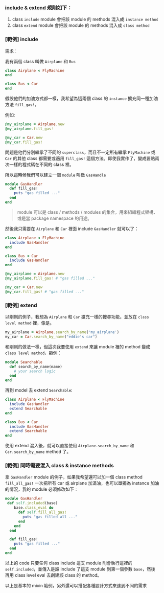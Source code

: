 ### include & extend 規則如下：

1. class `include` module 會把該 module 的 methods 混入成 `instance method`
2. class `extend` module 會把該 module 的 methods 混入成 `class method`


### [範例] include

需求：

我有兩個 class 叫做 `Airplane` 和 `Bus`

```ruby
class Airplane < FlyMachine
end

class Bus < Car
end
```

假設他們的加油方式都一樣，我希望為這兩個 class 的 `instance` 擴充同一種加油方法 `fill_gas!`。

例如:

```ruby
@my_airplane = Airplane.new
@my_airplane.fill_gas!

@my_car = Car.new
@my_car.fill_gas!
```

問題是他們分別繼承了不同的 `superclass`，而且不一定所有繼承 `FlyMachine` 或 `Car` 的其他 class 都需要或適用 `fill_gas!` 這個方法。即使我實作了，變成要貼兩次一樣的程式碼在不同的 class 裡。

所以這時候我們可以建立一個 `module` 叫做 `GasHandle`

```ruby
module GasHandler
  def fill_gas!
    puts "gas filled ..."
  end
end
```

> module 可以是 class / methods / modules 的集合，用來組織程式架構、或是當 package namespace 的用途。

然後我只需要在 `Airplane` 和 `Car` 裡面 include `GasHandler` 就可以了：

```ruby
class Airplane < FlyMachine
  include GasHandler
end

class Bus < Car
  include GasHandler
end

@my_airplane = Airplane.new
@my_airplane.fill_gas! # "gas filled ..."

@my_car = Car.new
@my_car.fill_gas! # "gas filled ..."

```


### [範例] extend

以剛剛的例子，我想為 `Airplane` 和 `Car` 擴充一樣的搜尋功能，並放在 `class level method` 裡，像是。

```ruby
my_airplane = Airplane.search_by_name('my_airplane')
my_car = Car.search_by_name("eddie's car")
```

和剛剛的做法一樣，但這次我要使用 `extend` 來讓 module 裡的 method 變成 `class level method`，範例：

```ruby
module Searchable
  def search_by_name(name)
    # your search logic
  end
end
```

再到 model 去 extend `Searchable`:

```ruby
class Airplane < FlyMachine
  include GasHandler
  extend Searchable
end

class Bus < Car
  include GasHandler
  extend Searchable
end
```

使用 extend 混入後，就可以直接使用 `Airplane.search_by_name` 和 `Car.search_by_name` method 了。

### [範例] 同時需要混入 class & instance methods

拿 `GasHandler` module 的例子，如果我希望還可以加一個 class method `fill_all_gas!` 一次把所有 car 或 airplane 加滿油，也可以單獨為 instance 加油的情況，我的 module 必須修改如下：

```ruby
module GasHandler
 def self.included(base)
    base.class_eval do
      def self.fill_all_gas!
        puts "gas filled all ..."
      end
    end
  end

  def fill_gas!
    puts "gas filled ..."
  end
end
```
以上的 code 只要任何 class include 這支 module 則會執行這裡的 `self.included`，並傳入是誰 include 了這支 module 到第一個參數 `base`，然後再用 class level eval 去創建該 class 的 method。

以上是基本的 mixin 範例，另外還可以搭配各種設計方式來達到不同的需求
